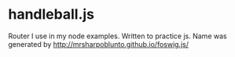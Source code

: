 # handleball.js
Router I use in my node examples. Written to practice js. Name was generated by http://mrsharpoblunto.github.io/foswig.js/
